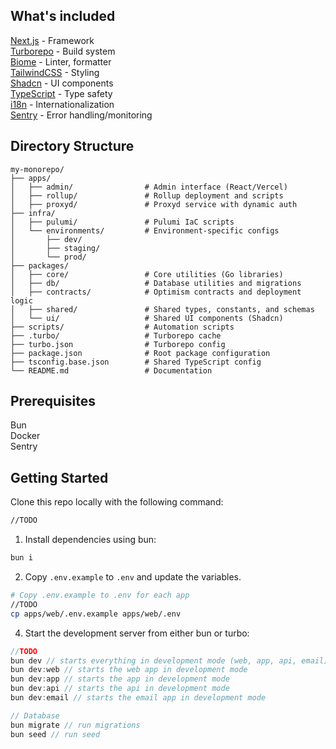 ## What's included

[Next.js](https://nextjs.org/) - Framework<br>
[Turborepo](https://turbo.build) - Build system<br>
[Biome](https://biomejs.dev) - Linter, formatter<br>
[TailwindCSS](https://tailwindcss.com/) - Styling<br>
[Shadcn](https://ui.shadcn.com/) - UI components<br>
[TypeScript](https://www.typescriptlang.org/) - Type safety<br>
[i18n](https://next-international.vercel.app/) - Internationalization<br>
[Sentry](https://sentry.io/) - Error handling/monitoring<br>

## Directory Structure

```
my-monorepo/
├── apps/
│   ├── admin/                # Admin interface (React/Vercel)
│   ├── rollup/               # Rollup deployment and scripts
│   ├── proxyd/               # Proxyd service with dynamic auth
├── infra/
│   ├── pulumi/               # Pulumi IaC scripts
│   └── environments/         # Environment-specific configs
│       ├── dev/
│       ├── staging/
│       └── prod/
├── packages/
│   ├── core/                 # Core utilities (Go libraries)
│   ├── db/                   # Database utilities and migrations
│   ├── contracts/            # Optimism contracts and deployment logic
│   ├── shared/               # Shared types, constants, and schemas
│   └── ui/                   # Shared UI components (Shadcn)
├── scripts/                  # Automation scripts
├── .turbo/                   # Turborepo cache
├── turbo.json                # Turborepo config
├── package.json              # Root package configuration
├── tsconfig.base.json        # Shared TypeScript config
└── README.md                 # Documentation
```

## Prerequisites

Bun<br>
Docker<br>
Sentry<br>

## Getting Started

Clone this repo locally with the following command:

```bash
//TODO
```

1. Install dependencies using bun:

```sh
bun i
```

2. Copy `.env.example` to `.env` and update the variables.

```sh
# Copy .env.example to .env for each app
//TODO
cp apps/web/.env.example apps/web/.env
```

4. Start the development server from either bun or turbo:

```ts
//TODO
bun dev // starts everything in development mode (web, app, api, email)
bun dev:web // starts the web app in development mode
bun dev:app // starts the app in development mode
bun dev:api // starts the api in development mode
bun dev:email // starts the email app in development mode

// Database
bun migrate // run migrations
bun seed // run seed
```
